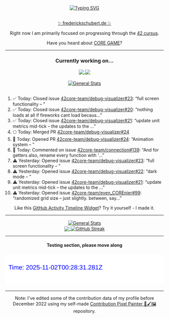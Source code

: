 <div align="center">
	<a href="https://git.io/typing-svg"><img src="https://readme-typing-svg.demolab.com?font=Fira+Code&size=30&pause=1000&color=70A5FD&background=1A1B27&center=true&vCenter=true&repeat=false&random=false&width=550&lines=%F0%9F%91%8B+Hello+World!+I'm+Freddy!+%F0%9F%96%96" alt="Typing SVG" /></a>
</div>
<br>
<div align="center">
	<p></p><a href="https://frederickschubert.de">✨ frederickschubert.de ✨</a></p>
	<p>Right now I am primarily focused on progressing through the <a href="https://github.com/FreddyMSchubert/42_cursus">42 cursus</a>.</p>
	<p>Have you heard about <a href="https://coregame.de/">CORE GAME</a>?</p>
</div>

<hr>

<div align="center">

### Currently working on...

<!-- [![current_repo](https://github-readme-stats.vercel.app/api/pin/?username=FreddyMSchubert&repo=Crafty_Concoctions&theme=tokyonight)](https://github.com/FreddyMSchubert/Crafty_Concoctions) -->

<div align="center">
	<a href="https://github.com/Reptudn/42_transcendence" target="_blank">
		<img align="center" src="https://github-readme-stats.vercel.app/api/pin/?username=Reptudn&repo=42_transcendence&theme=tokyonight" />
	</a>
	<a href="https://github.com/42core-team/even_COREnier" target="_blank">
		<img align="center" src="https://github-readme-stats.vercel.app/api/pin/?username=42core-team&repo=even_COREnier&theme=tokyonight" />
	</a>
</div>

<br>

<div align="center">
	<a href="https://github.com/FreddyMSchubert/42_cursus" target="_blank">
		<img align="center" src="https://github-readme-stats.vercel.app/api/pin/?username=FreddyMSchubert&repo=42_cursus&theme=tokyonight" alt="General Stats" />
	</a>
</div>

<br>

<div align="left">
<ol>
<!-- ACTIVITY:START -->
<li>✅ Today: Closed issue <a href="https://github.com/42core-team/debug-visualizer/issues/23">42core-team/debug-visualizer#23</a>: “full screen functionality – ”</li>
<li>✅ Today: Closed issue <a href="https://github.com/42core-team/debug-visualizer/issues/20">42core-team/debug-visualizer#20</a>: “nothing loads at all if fireworks cant load becaus…”</li>
<li>✅ Today: Closed issue <a href="https://github.com/42core-team/debug-visualizer/issues/21">42core-team/debug-visualizer#21</a>: “update unit metrics mid-tick – the updates to the …”</li>
<li>🌕 Today: Merged PR <a href="https://github.com/42core-team/debug-visualizer/pull/24">42core-team/debug-visualizer#24</a></li>
<li>🚀 Today: Opened PR <a href="https://github.com/42core-team/debug-visualizer/pull/24">42core-team/debug-visualizer#24</a>: “Animation system – ”</li>
<li>💬 Today: Commented on issue <a href="https://github.com/42core-team/connection/issues/139#issuecomment-3194160766">42core-team/connection#139</a>: “And for getters also, rename every function with '…”</li>
<li>⚠️ Yesterday: Opened issue <a href="https://github.com/42core-team/debug-visualizer/issues/23">42core-team/debug-visualizer#23</a>: “full screen functionality – ”</li>
<li>⚠️ Yesterday: Opened issue <a href="https://github.com/42core-team/debug-visualizer/issues/22">42core-team/debug-visualizer#22</a>: “dark mode – ”</li>
<li>⚠️ Yesterday: Opened issue <a href="https://github.com/42core-team/debug-visualizer/issues/21">42core-team/debug-visualizer#21</a>: “update unit metrics mid-tick – the updates to the …”</li>
<li>⚠️ Yesterday: Opened issue <a href="https://github.com/42core-team/even_COREnier/issues/99">42core-team/even_COREnier#99</a>: “randomized grid size – just slightly. between, say…”</li>
<!-- ACTIVITY:END -->
</ol>
</div>

Like this [GitHub Activity Timeline Widget](https://github.com/FreddyMSchubert/github-activity-timeline)? Try it yourself - I made it.

<hr>

<div align="center">
	<a href="https://github.com/anuraghazra/github-readme-stats" target="_blank">
		<img height=200 align="center" src="https://github-readme-stats.vercel.app/api?username=FreddyMSchubert&show_icons=true&theme=tokyonight&card_width=650" alt="General Stats" />
	</a>
</div>

<div align="center">
	<a href="https://github.com/anuraghazra/github-readme-stats" target="_blank">
		<img height=200 align="center" src="https://github-readme-stats.vercel.app/api/top-langs/?username=FreddyMSchubert&layout=donut&theme=tokyonight&card_width=320">
	</a>
	<a href="https://github.com/DenverCoder1/github-readme-streak-stats" target="_blank">
		<img height=200 align="center" src="https://streak-stats.demolab.com?user=FreddyMSchubert&theme=tokyonight&date_format=j%20M%5B%20Y%5D&card_width=320&card_height=200&hide_total_contributions=true" alt="GitHub Streak" />
	</a>
</div>

<hr>

#### Testing section, please move along

![GitHub Defenders SVG](https://github.com/FreddyMSchubert/FreddyMSchubert/blob/github_defenders_output/output.svg)

<hr>

Note: I've edited some of the contribution data of my profile before December 2022 using my self-made [Contribution Pixel Painter 🎨🖌️🖼️](https://github.com/FreddyMSchubert/contribution-pixel-painter) repository.
